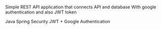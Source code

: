 Simple REST API application that connects API and database 
With google authentication and also JWT token

Java Spring Security JWT + Google Authentication
